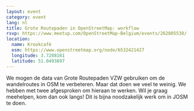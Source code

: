 ```yaml
---
layout: event
category: event
lang: nl
title: Grote Routepaden in OpenStreetMap: workflow
rsvp: https://www.meetup.com/OpenStreetMap-Belgium/events/262805538/
location:
  name: Krookcafé
  osm: https://www.openstreetmap.org/node/6532421427
  longitude: 3.7288161
  latitude: 51.0493897
---
```


We mogen de data van Grote Routepaden VZW gebruiken om de wandelroutes in OSM te verbeteren. Maar dat doen we veel te weinig. We hebben met twee afgesproken om hieraan te werken. Wil je graag meehelpen, kom dan ook langs! Dit is bijna noodzakelijk werk om in JOSM te doen.
